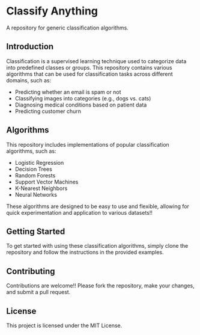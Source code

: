 # Classify Anything

A repository for generic classification algorithms.

## Introduction

Classification is a supervised learning technique used to categorize data into predefined classes or groups. This repository contains various algorithms that can be used for classification tasks across different domains, such as:

- Predicting whether an email is spam or not
- Classifying images into categories (e.g., dogs vs. cats)
- Diagnosing medical conditions based on patient data
- Predicting customer churn

## Algorithms

This repository includes implementations of popular classification algorithms, such as:

- Logistic Regression
- Decision Trees
- Random Forests
- Support Vector Machines
- K-Nearest Neighbors
- Neural Networks

These algorithms are designed to be easy to use and flexible, allowing for quick experimentation and application to various datasets!!

## Getting Started

To get started with using these classification algorithms, simply clone the repository and follow the instructions in the provided examples.

## Contributing

Contributions are welcome!! Please fork the repository, make your changes, and submit a pull request.

## License

This project is licensed under the MIT License.
